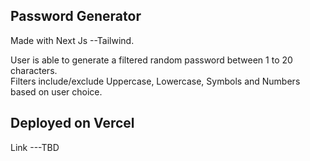 ## Password Generator

Made with Next Js --Tailwind.

User is able to generate a filtered random password between 1 to 20 characters. <br />
Filters include/exclude Uppercase, Lowercase, Symbols and Numbers based on user choice. 

## Deployed on Vercel

Link ---TBD
